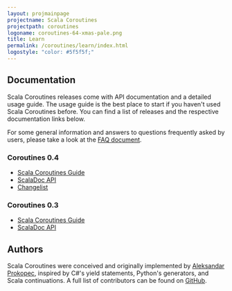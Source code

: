 ```yaml
---
layout: projmainpage
projectname: Scala Coroutines
projectpath: coroutines
logoname: coroutines-64-xmas-pale.png
title: Learn
permalink: /coroutines/learn/index.html
logostyle: "color: #5f5f5f;"
---
```



## Documentation

Scala Coroutines releases come with API documentation and a detailed usage guide.
The usage guide is the best place to start if you haven't used Scala Coroutines before.
You can find a list of releases and the respective documentation links below.

For some general information and answers to questions frequently asked by users,
please take a look at the [FAQ document](/coroutines/docs/faq/).


### Coroutines 0.4

- [Scala Coroutines Guide](/coroutines/docs/0.4/101/)
- [ScalaDoc API](http://storm-enroute.com/apidocs/coroutines/0.4/api/)
- [Changelist](/coroutines/docs/0.4/changelist/)


### Coroutines 0.3

- [Scala Coroutines Guide](/coroutines/docs/0.3/101/)
- [ScalaDoc API](http://storm-enroute.com/apidocs/coroutines/0.3/api/)


## Authors

Scala Coroutines were conceived and originally implemented by
[Aleksandar Prokopec](https://github.com/axel22),
inspired by C\#'s yield statements, Python's generators,
and Scala continuations.
A full list of contributors can be found on
[GitHub](https://github.com/storm-enroute/coroutines/graphs/contributors).
